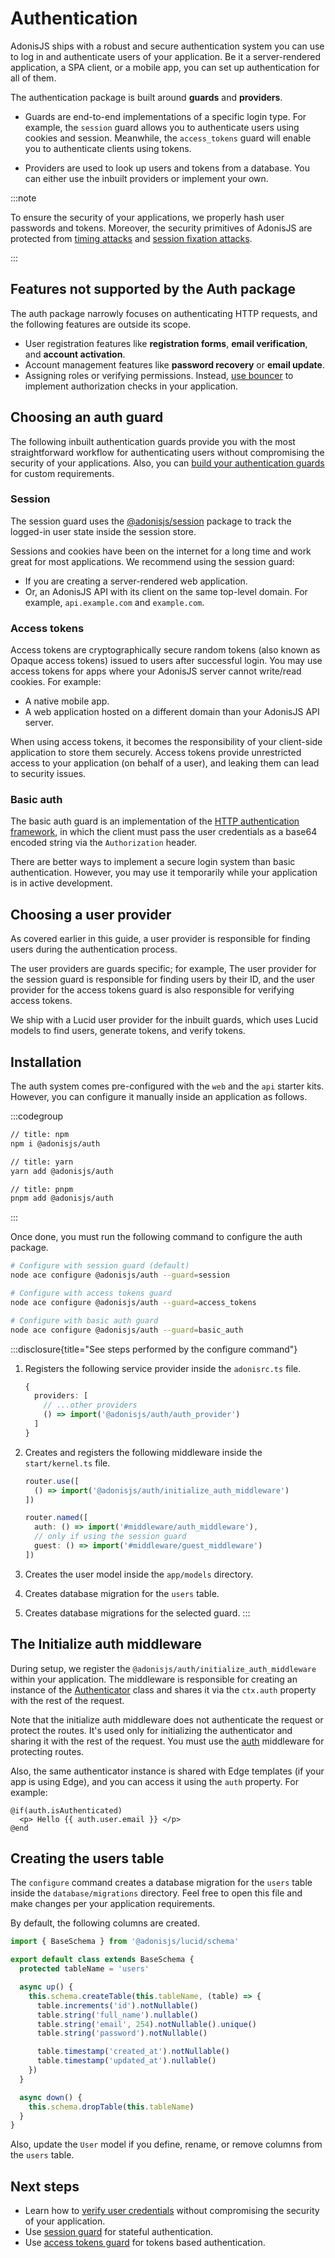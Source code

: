 # Authentication

AdonisJS ships with a robust and secure authentication system you can use to log in and authenticate users of your application. Be it a server-rendered application, a SPA client, or a mobile app, you can set up authentication for all of them.

The authentication package is built around **guards** and **providers**. 

- Guards are end-to-end implementations of a specific login type. For example, the `session` guard allows you to authenticate users using cookies and session. Meanwhile, the `access_tokens` guard will enable you to authenticate clients using tokens.

- Providers are used to look up users and tokens from a database. You can either use the inbuilt providers or implement your own.


:::note

To ensure the security of your applications, we properly hash user passwords and tokens. Moreover, the security primitives of AdonisJS are protected from [timing attacks](https://en.wikipedia.org/wiki/Timing_attack) and [session fixation attacks](https://owasp.org/www-community/attacks/Session_fixation).


:::

## Features not supported by the Auth package

The auth package narrowly focuses on authenticating HTTP requests, and the following features are outside its scope.

- User registration features like **registration forms**, **email verification**, and **account activation**.
- Account management features like **password recovery** or **email update**.
- Assigning roles or verifying permissions. Instead, [use bouncer](../digging_deeper/authorization.md) to implement authorization checks in your application.


<!-- :::note

**Looking for a fully-fledged user management system?**\

Checkout persona. Persona is an official package and a starter kit with a fully-fledged user management system. 

It provides ready-to-use actions for user registration, email management, session tracking, profile management, and 2FA.

::: -->


## Choosing an auth guard

The following inbuilt authentication guards provide you with the most straightforward workflow for authenticating users without compromising the security of your applications. Also, you can [build your authentication guards](./custom_auth_guards.md) for custom requirements.

### Session

The session guard uses the [@adonisjs/session](../http/session.md) package to track the logged-in user state inside the session store. 

Sessions and cookies have been on the internet for a long time and work great for most applications. We recommend using the session guard:

- If you are creating a server-rendered web application.
- Or, an AdonisJS API with its client on the same top-level domain. For example, `api.example.com` and `example.com`.

### Access tokens

Access tokens are cryptographically secure random tokens (also known as Opaque access tokens) issued to users after successful login. You may use access tokens for apps where your AdonisJS server cannot write/read cookies. For example:

- A native mobile app.
- A web application hosted on a different domain than your AdonisJS API server.

When using access tokens, it becomes the responsibility of your client-side application to store them securely. Access tokens provide unrestricted access to your application (on behalf of a user), and leaking them can lead to security issues.

### Basic auth

The basic auth guard is an implementation of the [HTTP authentication framework](https://developer.mozilla.org/en-US/docs/Web/HTTP/Authentication), in which the client must pass the user credentials as a base64 encoded string via the `Authorization` header.

There are better ways to implement a secure login system than basic authentication. However, you may use it temporarily while your application is in active development.

## Choosing a user provider
As covered earlier in this guide, a user provider is responsible for finding users during the authentication process.

The user providers are guards specific; for example, The user provider for the session guard is responsible for finding users by their ID, and the user provider for the access tokens guard is also responsible for verifying access tokens.

We ship with a Lucid user provider for the inbuilt guards, which uses Lucid models to find users, generate tokens, and verify tokens. 

<!-- If you are not using Lucid, you must [implement a custom user provider](). -->

## Installation

The auth system comes pre-configured with the `web` and the `api` starter kits. However, you can configure it manually inside an application as follows.

:::codegroup

```sh
// title: npm
npm i @adonisjs/auth
```

```sh
// title: yarn
yarn add @adonisjs/auth
```

```sh
// title: pnpm
pnpm add @adonisjs/auth
```

:::

Once done, you must run the following command to configure the auth package.

```sh
# Configure with session guard (default)
node ace configure @adonisjs/auth --guard=session

# Configure with access tokens guard
node ace configure @adonisjs/auth --guard=access_tokens

# Configure with basic auth guard
node ace configure @adonisjs/auth --guard=basic_auth
```

:::disclosure{title="See steps performed by the configure command"}

1. Registers the following service provider inside the `adonisrc.ts` file.

    ```ts
    {
      providers: [
        // ...other providers
        () => import('@adonisjs/auth/auth_provider')
      ]
    }
    ```

2. Creates and registers the following middleware inside the `start/kernel.ts` file.

    ```ts
    router.use([
      () => import('@adonisjs/auth/initialize_auth_middleware')
    ])
    ```

    ```ts
    router.named([
      auth: () => import('#middleware/auth_middleware'),
      // only if using the session guard
      guest: () => import('#middleware/guest_middleware')
    ])
    ```

3. Creates the user model inside the `app/models` directory.
4. Creates database migration for the `users` table.
5. Creates database migrations for the selected guard.
:::

## The Initialize auth middleware
During setup, we register the `@adonisjs/auth/initialize_auth_middleware` within your application. The middleware is responsible for creating an instance of the [Authenticator](https://github.com/adonisjs/auth/blob/main/src/authenticator.ts) class and shares it via the `ctx.auth` property with the rest of the request.

Note that the initialize auth middleware does not authenticate the request or protect the routes. It's used only for initializing the authenticator and sharing it with the rest of the request. You must use the [auth](./session_guard.md#protecting-routes) middleware for protecting routes.

Also, the same authenticator instance is shared with Edge templates (if your app is using Edge), and you can access it using the `auth` property. For example:

```edge
@if(auth.isAuthenticated)
  <p> Hello {{ auth.user.email }} </p>
@end
```

## Creating the users table
The `configure` command creates a database migration for the `users` table inside the `database/migrations` directory. Feel free to open this file and make changes per your application requirements.

By default, the following columns are created.

```ts
import { BaseSchema } from '@adonisjs/lucid/schema'

export default class extends BaseSchema {
  protected tableName = 'users'

  async up() {
    this.schema.createTable(this.tableName, (table) => {
      table.increments('id').notNullable()
      table.string('full_name').nullable()
      table.string('email', 254).notNullable().unique()
      table.string('password').notNullable()

      table.timestamp('created_at').notNullable()
      table.timestamp('updated_at').nullable()
    })
  }

  async down() {
    this.schema.dropTable(this.tableName)
  }
}
```

Also, update the `User` model if you define, rename, or remove columns from the `users` table.

## Next steps

- Learn how to [verify user credentials](./verifying_user_credentials.md) without compromising the security of your application.
- Use [session guard](./session_guard.md) for stateful authentication.
- Use [access tokens guard](./access_tokens_guard.md) for tokens based authentication.
